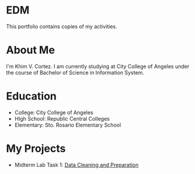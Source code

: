 # EDM
This portfolio contains copies of my activities.
# About Me
I'm Khim V. Cortez. I am currently studying at City College of Angeles under the course of Bachelor of Science in Information System.
# Education
- College: City College of Angeles
- HIgh School: Republic Central Colleges
- Elementary: Sto. Rosario Elementary School
# My Projects
- Midterm Lab Task 1: [Data Cleaning and Preparation](/Midterm%20Task%201)
